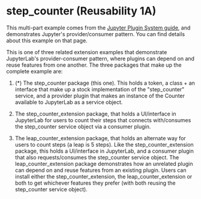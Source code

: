 # step_counter (Reusability 1A)

This multi-part example comes from the [Jupyter Plugin System guide](https://jupyterlab.readthedocs.io/en/latest/extension/plugin_system.html),
and demonstrates Jupyter's provider/consumer pattern. You can find
details about this example on that page.

This is one of three related extension examples that demonstrate
JupyterLab's provider-consumer pattern, where plugins can depend
on and reuse features from one another. The three packages that
make up the complete example are:

  1. (*) The step_counter package (this one). This holds a token, a
     class + an interface that make up a stock implementation of
     the "step_counter" service, and a provider plugin that
     makes an instance of the Counter available to JupyterLab
     as a service object.

  2. The step_counter_extension package, that holds a UI/interface
     in JupyterLab for users to count their steps that connects
     with/consumes the step_counter service object via a consumer plugin.

  3. The leap_counter_extension package, that holds an alternate
     way for users to count steps (a leap is 5 steps). Like the step_counter_extension
     package, this holds a UI/interface in JupyterLab, and a consumer
     plugin that also requests/consumes the step_counter service
     object. The leap_counter_extension package demonstrates how
     an unrelated plugin can depend on and reuse features from
     an existing plugin. Users can install either the
     step_counter_extension, the leap_counter_extension or both
     to get whichever features they prefer (with both reusing
     the step_counter service object).
